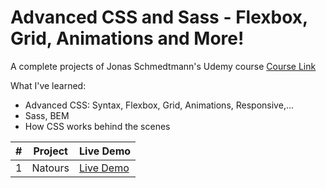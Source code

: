 # Advanced CSS and Sass - Flexbox, Grid, Animations and More!

A complete projects of Jonas Schmedtmann's Udemy course [Course Link](https://www.udemy.com/course/advanced-css-and-sass/)

What I've learned:

- Advanced CSS: Syntax, Flexbox, Grid, Animations, Responsive,...
- Sass, BEM
- How CSS works behind the scenes

| #   | Project | Live Demo                                                             |
| --- | ------- | --------------------------------------------------------------------- |
| 1   | Natours | [Live Demo](https://kryonics.me/advanced-css-and-sass-course/Natours) |
